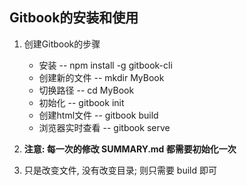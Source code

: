## Gitbook的安装和使用
1. 创建Gitbook的步骤  
    - 安装  --  npm install -g gitbook-cli
    - 创建新的文件  -- mkdir MyBook
    - 切换路径  --  cd MyBook
    - 初始化  -- gitbook init
    - 创建html文件  --  gitbook build
    - 浏览器实时查看  --  gitbook serve
    
2. <strong color='red'>注意: 每一次的修改 SUMMARY.md 都需要初始化一次</strong>
3. 只是改变文件, 没有改变目录; 则只需要 build 即可
